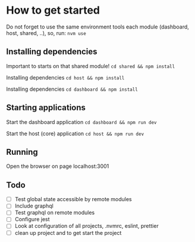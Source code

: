 # How to get started
Do not forget to use the same environment tools each module (dashboard, host, shared, ..), so, run:
`nvm use`

## Installing dependencies
Important to starts on that shared module!
`cd shared && npm install`

Installing dependencies
`cd host && npm install`

Installing dependencies
`cd dashboard && npm install`

## Starting applications

Start the dashboard application
`cd dashboard && npm run dev`

Start the host (core) application
`cd host && npm run dev`

## Running
Open the browser on page localhost:3001

## Todo
- [ ] Test global state accessible by remote modules
- [ ] Include graphql
- [ ] Test graphql on remote modules
- [ ] Configure jest
- [ ] Look at configuration of all projects, .nvmrc, eslint, prettier
- [ ] clean up project and to get start the project